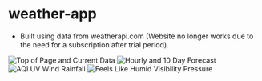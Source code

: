 ﻿# weather-app
 - Built using data from weatherapi.com (Website no longer works due to the need for a subscription after trial period).

![Top of Page and Current Data](https://user-images.githubusercontent.com/65527695/184239022-c91d6d8e-789d-480a-bd48-d21e828ee462.PNG)
![Hourly and 10 Day Forecast](https://user-images.githubusercontent.com/65527695/184239053-44eb6f83-7ea4-4cc5-a67f-5167e25002fc.PNG)
![AQI UV Wind Rainfall](https://user-images.githubusercontent.com/65527695/184239069-9f7ae44d-2c59-4252-a448-4ebf34df02a4.PNG)
![Feels Like Humid Visibility Pressure](https://user-images.githubusercontent.com/65527695/184239077-24fcdb32-48ef-4f3e-8b06-065366beb995.PNG)
